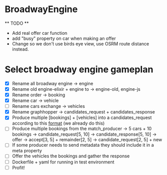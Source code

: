 # BroadwayEngine

** TODO **

- Add real offer car function
- add "busy" property on car when making an offer
- Change so we don't use birds eye view, use OSRM route distance instead.

# Select broadway engine gameplan

- [x] Rename all broadway engine -> engine
- [x] Rename old engine-elixir + engine to -> engine-old, engine-js
- [x] Rename order -> booking
- [x] Rename car -> vehicle
- [ ] Rename cars exchange -> vehicles
- [x] Rename graphhopper -> candidates_request + candidates_response
- [x] Produce multiple [bookings] + [vehicles] into a candidates_request according to this [format](https://docs.graphhopper.com/#tag/Route-Optimization-API)
      (we already do this)
- [ ] Produce multiple bookings from the match_producer
      -> 5 cars + 10 bookings -> candidate_request[5, 10] -> candidate_response[5, 10] -> offer -> accept[3, 5] + remainder[2, 5] -> candidate_request[2, 5] + new
- [ ] If some producer needs to send metadata they should include it in a meta property
- [ ] Offer the vehicles the bookings and gather the response
- [ ] Dockerfile + yaml for running in test environment
- [ ] Profit!

